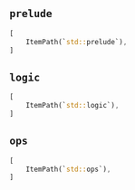 ## `prelude`

```rust
[
    ItemPath(`std::prelude`),
]
```

## `logic`

```rust
[
    ItemPath(`std::logic`),
]
```

## `ops`

```rust
[
    ItemPath(`std::ops`),
]
```
